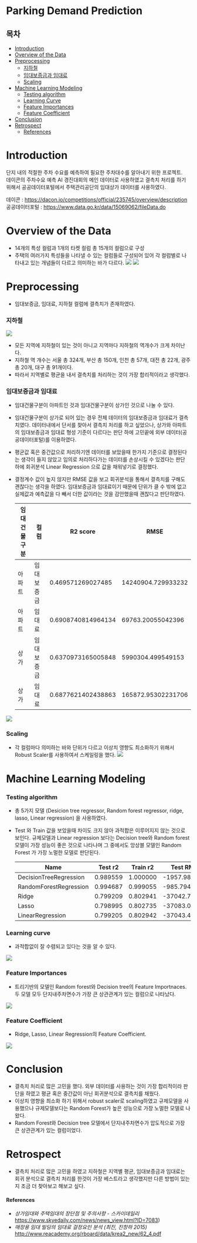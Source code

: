 # Parking Demand Prediction
 

## 목차
- [Introduction](#introduction)
- [Overview of the Data](#overview-of-the-data)
- [Preprocessing](#preprocessing)
    * [지하철](#지하철)
    * [임대보증금과 임대료](#임대보증금과-임대료)
    * [Scaling](#Scaling)
- [Machine Learning Modeling](#machine-learning-modeling)
    * [Testing algorithm](#testing-algorithm)
    * [Learning Curve](#learning-curve)
    * [Feature Importances](#feature-importances)
    * [Feature Coefficient](#feature-coefficient)
- [Conclusion](#conclusion)
- [Retrospect](#retrospect)
    * [References](#references)

# Introduction
단지 내의 적절한 주차 수요를 예측하여 필요한 주차대수를 알아내기 위한 프로젝트. <br>
데이콘의 주차수요 예측 AI 경진대회의 메인 데이터로 사용하였고 결측치 처리를 하기 위해서 공공데이터포털에서 주택관리공단의 임대상가 데이터를 사용하였다. 

데이콘 : https://dacon.io/competitions/official/235745/overview/description <br>
공공데이터포털 : https://www.data.go.kr/data/15069062/fileData.do

# Overview of the Data

- 14개의 특성 컬럼과 1개의 타켓 컬럼 총 15개의 컬럼으로 구성 
- 주택의 여러가지 특성들을 나타낼 수 있는 컬럼들로 구성되어 있어 각 컬럼별로 나타내고 있는 개념들이 다르고 의미하는 바가 다르다.
![](image/image1.png)
![](image/image2.png)

# Preprocessing

- 임대보증금, 임대료, 지하철 컬럼에 결측치가 존재하였다. 

### 지하철 

![](image/image3.png)

- 모든 지역에 지하철이 있는 것이 아니고 지역마다 지하철의 역개수가 크게 차이난다.
- 지하철 역 개수는 서울 총 324개, 부산 총 150개, 인천 총 57개, 대전 총 22개, 광주 총 20개, 대구 총 91개이다. 
- 따라서 지역별로 평균을 내서 결측치를 처리하는 것이 가장 합리적이라고 생각했다. 

### 임대보증금과 임대료

- 임대건물구분이 아파트인 것과 임대건물구분이 상가인 것으로 나눌 수 있다.
- 임대건물구분이 상가로 되어 있는 경우 전체 데이터의 임대보증금과 임대료가 결측치였다. 데이터내에서 단서를 찾아서 결측치 처리를 하고 싶었으나, 상가와 아파트의 임대보증금과 임대료 형성 기준이 다르다는 판단 하에 고민끝에 외부 데이터(공공데이터포털)를 이용하였다. 
- 평균값 혹은 중간값으로 처리하기엔 데이터를 보았을때 한가지 기준으로 결정된다는 생각이 들지 않았고 임의로 처리하다가는 데이터를 손상시킬 수 있겠다는 판단 하에 회귀분석 Linear Regression 으로 값을 채워넣기로 결정했다.
- 결정계수 값이 높지 않지만 RMSE 값을 보고 회귀분석을 통해서 결측치를 구해도 괜찮다는 생각을 하였다. 임대보증금과 임대료이기 때문에 단위가 클 수 밖에 없고 실제값과 예측값을 다 빼서 더한 값이라는 것을 감안했을때 괜찮다고 판단하였다. 

    |임대건물구분|컬럼|R2 score|RMSE|
    |--- | --- | --- | --- |
    |아파트|임대보증금|0.469571269027485|14240904.729933232|
    |아파트|임대료|0.6908740814964134|69763.20055042396
    |상가|임대보증금|0.6370973165005848|5990304.499549153
    |상가|임대료|0.6877621402438863|165872.95302231706

![](image/image.4.png)

### Scaling

- 각 컬럼마다 의미하는 바와 단위가 다르고 이상치 영향도 최소화하기 위해서 Robust Scaler를 사용하여서 스케일링을 했다. 
![](image/scaled.png)

# Machine Learning Modeling
### Testing algorithm

- 총 5가지 모델 (Desicion tree regressor, Random forest regressor, ridge, lasso, Linear regression) 을 사용하였다.
- Test 와 Train 값을 보았을때 차이도 크지 않아 과적합은 이루어지지 않는 것으로 보인다. 규제모델과 Linear regression  보다는 Decision tree와 Random forest 모델이 가장 성능이 좋은 것으로 나타나며 그 중에서도 앙상블 모델인 Random Forest 가 가장 노멀한 모델로 판단된다. 

    |Name|Test r2|Train r2|Test RMSE|Train RMSE|Test MAE|Train MAE|
    | --- | --- | --- | --- | --- | --- | --- |
    |DecisionTreeRegression| 0.989559 | 1.000000 | -1957.981641	| 0.000000 | -6.157542 | 0.000000 |
    |RandomForestRegression | 0.994687 | 0.999055 | -985.794994 | -175.049400 | -12.908472 | -5.021244 | 
    |Ridge| 0.799209 | 0.802941 | -37042.736967 | -36492.920358 | -136.241044 | -135.130113 |
    |Lasso| 0.798995 | 0.802735 | -37083.011116 | -36531.095999 | -136.623068 | -135.511459 |
    |LinearRegression| 0.799205 | 0.802942 | -37043.467422 | -36492.871721 | -136.235105 | -135.122447 |

### Learning curve

- 과적합없이 잘 수렴되고 있다는 것을 알 수 있다.  

![](image/image5.png) 

### Feature Importances

- 트리기반의 모델인 Random forest와 Decision tree의 Feature Importnaces. 두 모델 모두 단지내주차면수가 가장 큰 상관관계가 있는 컬럼으로 나타났다. 
 
![](image/image6.png)

### Feature Coefficient

- Ridge, Lasso, Linear Regression의 Feature Coefficient. 

![](image/image7.png)

# Conclusion

- 결측치 처리로 많은 고민을 했다. 외부 데이터를 사용하는 것이 가장 합리적이라 판단을 하였고 평균 혹은 중간값이 아닌 회귀분석으로 결측치를 채웠다. 
- 이상치 영향을 최소화 하기 위해서 robust scaler로 scaling하였고 규제모델을 사용했으나 규제모델보다는 Random Forest가 높은 성능으로 가장 노멀한 모델로 나왔다.
- Random Forest와 Decision tree 모델에서 단지내주차면수가 압도적으로 가장 큰 상관관계가 있는 컬럼이었다.  


# Retrospect

- 결측치 처리로 많은 고민을 하였고 지하철은 지역별 평균, 임대보증금과 임대료는 회귀 분석으로 결측치 처리를 한것이 가장 베스트라고 생각했지만 다른 방법이 있는지 조금 더 찾아보고 해보고 싶다. 

#### References
- *상가임대와 주택임대의 장단점 및 주의사항 - 스카이데일리* https://www.skyedaily.com/news/news_view.html?ID=7083)
- *매장용 임대 빌딩의 임대료 걸정요인 분석  (최진, 진창하 2015)* http://www.reacademy.org/rboard/data/krea2_new/62_4.pdf
